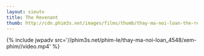 ```yaml
---
layout: sieutv
title: The Revenant
thumb: http://cdn.phim3s.net/images/films/thumb/thay-ma-noi-loan-the-revenant-2009.jpg
---
```

{% include jwpadv src='//phim3s.net/phim-le/thay-ma-noi-loan_4548/xem-phim//video.mp4' %}